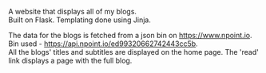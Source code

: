 A website that displays all of my blogs.        
Built on Flask. Templating done using Jinja.

The data for the blogs is fetched from a json bin on https://www.npoint.io.     
Bin used - https://api.npoint.io/ed99320662742443cc5b.      
All the blogs' titles and subtitles are displayed on the home page. The 'read' link displays a page with the full blog.

